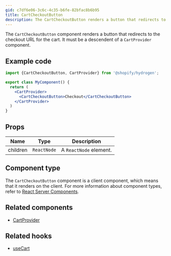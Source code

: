```yaml
---
gid: c7df6e06-3c6c-4c35-b6fe-82bfac8b6b95
title: CartCheckoutButton
description: The CartCheckoutButton renders a button that redirects to checkoutUrl for the cart.
---
```


The `CartCheckoutButton` component renders a button that redirects to the checkout URL for the cart. It must be a descendent of a `CartProvider` component.

## Example code

```jsx
import {CartCheckoutButton, CartProvider} from '@shopify/hydrogen';

export class MyComponent() {
  return (
    <CartProvider>
      <CartCheckoutButton>Checkout</CartCheckoutButton>
    </CartProvider>
  )
}
```

## Props

| Name     | Type                   | Description            |
| -------- | ---------------------- | ---------------------- |
| children | <code>ReactNode</code> | A `ReactNode` element. |

## Component type

The `CartCheckoutButton` component is a client component, which means that it renders on the client. For more information about component types, refer to [React Server Components](https://shopify.dev/custom-storefronts/hydrogen/framework/react-server-components).

## Related components

- [CartProvider](https://shopify.dev/api/hydrogen/components/cart/cartprovider)

## Related hooks

- [useCart](https://shopify.dev/api/hydrogen/hooks/cart/usecart)
